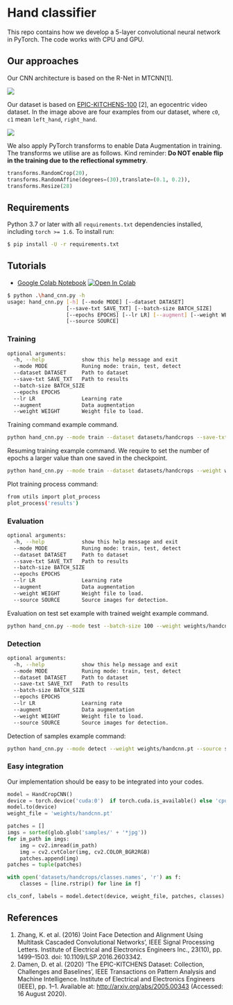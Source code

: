 # Hand classifier

This repo contains how we develop a 5-layer convolutional neural network in PyTorch. The code works with CPU and GPU. 

## Our approaches

Our CNN architecture is based on the R-Net in MTCNN[1].

![](https://i.loli.net/2020/08/27/cbMxJI7q3YiOesQ.png)

Our dataset is based on [EPIC-KITCHENS-100](https://github.com/epic-kitchens/epic-kitchens-100-annotations) [2], an egocentric video dataset. In the image above are four examples from our dataset, where `c0`, `c1` mean `left_hand`, `right_hand`.

![](https://i.loli.net/2020/08/27/ByqMCiG7OJfeITD.png)

We also apply PyTorch transforms to enable Data Augmentation in training. The transforms we utilise are as follows. Kind reminder: **Do NOT enable flip in the training due to the reflectional symmetry**.

```python
transforms.RandomCrop(20),
transforms.RandomAffine(degrees=(30),translate=(0.1, 0.2)),
transforms.Resize(28)
```

## Requirements

Python 3.7 or later with all `requirements.txt` dependencies installed, including `torch >= 1.6`. To install run:

```bash
$ pip install -U -r requirements.txt
```

## Tutorials

- [Google Colab Notebook](https://colab.research.google.com/github/JinhangZhu/hand-classifier/blob/master/quick_start.ipynb) <a href="https://colab.research.google.com/github/JinhangZhu/hand-classifier/blob/master/quick_start.ipynb" target="_parent"><img src="https://colab.research.google.com/assets/colab-badge.svg" alt="Open In Colab"/></a>

```bash
$ python .\hand_cnn.py -h                                 
usage: hand_cnn.py [-h] [--mode MODE] [--dataset DATASET]
                   [--save-txt SAVE_TXT] [--batch-size BATCH_SIZE]
                   [--epochs EPOCHS] [--lr LR] [--augment] [--weight WEIGHT]
                   [--source SOURCE]
```

### Training

```bash
optional arguments:
  -h, --help            show this help message and exit
  --mode MODE           Runing mode: train, test, detect
  --dataset DATASET     Path to dataset
  --save-txt SAVE_TXT   Path to results
  --batch-size BATCH_SIZE
  --epochs EPOCHS
  --lr LR               Learning rate
  --augment             Data augmentation
  --weight WEIGHT       Weight file to load.
```

Training command example command.

```bash
python hand_cnn.py --mode train --dataset datasets/handcrops --save-txt results --batch-size 100 --epochs 3 --lr 0.0001 --augment
```

Resuming training example command. We require to set the number of epochs a larger value than one saved in the checkpoint.

```bash
python hand_cnn.py --mode train --dataset datasets/handcrops --weight weights/handcnn.pt --save-txt results --batch-size 100 --epochs 10 --lr 0.0001 --augment
```

Plot training process command:

```bash
from utils import plot_process
plot_process('results')
```

### Evaluation

```bash
optional arguments:
  -h, --help            show this help message and exit
  --mode MODE           Runing mode: train, test, detect
  --dataset DATASET     Path to dataset
  --save-txt SAVE_TXT   Path to results
  --batch-size BATCH_SIZE
  --epochs EPOCHS
  --lr LR               Learning rate
  --augment             Data augmentation
  --weight WEIGHT       Weight file to load.
  --source SOURCE       Source images for detection.
```

Evaluation on test set example with trained weight example command.

```bash
python hand_cnn.py --mode test --batch-size 100 --weight weights/handcnn.pt
```

### Detection

```bash
optional arguments:
  -h, --help            show this help message and exit
  --mode MODE           Runing mode: train, test, detect
  --dataset DATASET     Path to dataset
  --save-txt SAVE_TXT   Path to results
  --batch-size BATCH_SIZE
  --epochs EPOCHS
  --lr LR               Learning rate
  --augment             Data augmentation
  --weight WEIGHT       Weight file to load.
  --source SOURCE       Source images for detection.
```

Detection of samples example command:

```bash
python hand_cnn.py --mode detect --weight weights/handcnn.pt --source samples
```

### Easy integration

Our implementation should be easy to be integrated into your codes.

```python
model = HandCropCNN()
device = torch.device('cuda:0')  if torch.cuda.is_available() else 'cpu'
model.to(device)
weight_file = 'weights/handcnn.pt'

patches = []
imgs = sorted(glob.glob('samples/' + '*jpg'))
for im_path in imgs:
    img = cv2.imread(im_path)
    img = cv2.cvtColor(img, cv2.COLOR_BGR2RGB)
    patches.append(img)
patches = tuple(patches)

with open('datasets/handcrops/classes.names', 'r') as f:
    classes = [line.rstrip() for line in f]

cls_conf, labels = model.detect(device, weight_file, patches, classes)
```

## References

1. Zhang, K. et al. (2016) ‘Joint Face Detection and Alignment Using Multitask Cascaded Convolutional Networks’, IEEE Signal Processing Letters. Institute of Electrical and Electronics Engineers Inc., 23(10), pp. 1499–1503. doi: 10.1109/LSP.2016.2603342.
2. Damen, D. et al. (2020) ‘The EPIC-KITCHENS Dataset: Collection, Challenges and Baselines’, IEEE Transactions on Pattern Analysis and Machine Intelligence. Institute of Electrical and Electronics Engineers (IEEE), pp. 1–1. Available at: http://arxiv.org/abs/2005.00343 (Accessed: 16 August 2020).